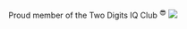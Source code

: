 Proud member of the Two Digits IQ Club <sup>😎</sup>
<a href="https://github.com/memiux"><img src="https://user-images.githubusercontent.com/37290/227312168-f4884d51-067c-482e-a6d9-2f4775a84ff7.png"></a>

